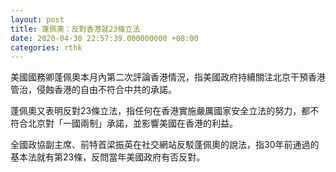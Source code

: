 ```yaml
---
layout: post
title: 蓬佩奧：反對香港就23條立法
date: 2020-04-30 22:57:39.000000000 +08:00
categories: rthk
---
```


美國國務卿蓬佩奧本月內第二次評論香港情況，指美國政府持續關注北京干預香港管治，侵蝕香港的自由不符合中共的承諾。

蓬佩奧又表明反對23條立法，指任何在香港實施嚴厲國家安全立法的努力，都不符合北京對「一國兩制」承諾，並影響美國在香港的利益。

全國政協副主席、前特首梁振英在社交網站反駁蓬佩奧的說法，指30年前通過的基本法就有第23條，反問當年美國政府有否反對。

